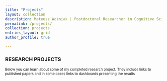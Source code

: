 ```yaml
---
title: "Projects"
layout: collection
description: Mateusz Woźniak | Postdoctoral Researcher in Cognitive Science | Central European University
permalink: /projects/
collection: projects
entries_layout: grid
author_profile: true

---
```


### RESEARCH PROJECTS

<p style="font-size: 80%;">Below you can learn about some of my completed research project. They include links to published 
  papers and in some cases links to dashboards presenting the results</p>



